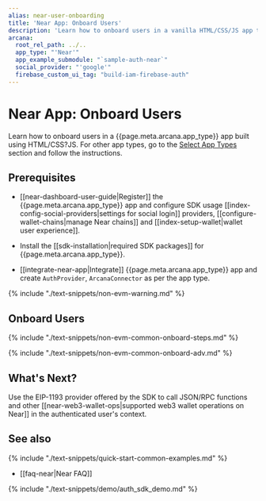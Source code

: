 ```yaml
---
alias: near-user-onboarding
title: 'Near App: Onboard Users'
description: 'Learn how to onboard users in a vanilla HTML/CSS/JS app that integrates with the Arcana Auth SDK through plug-and-play login UI and allow authenticated users to perform Near blockchain operations using the Arcana wallet.'
arcana:
  root_rel_path: ../..
  app_type: "'Near'"
  app_example_submodule: "`sample-auth-near`"
  social_provider: "'google'"
  firebase_custom_ui_tag: "build-iam-firebase-auth"
---
```


# Near App: Onboard Users

Learn how to onboard users in a {{page.meta.arcana.app_type}} app built using HTML/CSS?JS. For other app types, go to the [Select App Types](#select-app-types) section and follow the instructions. 

## Prerequisites

* [[near-dashboard-user-guide|Register]] the {{page.meta.arcana.app_type}} app and configure SDK usage [[index-config-social-providers|settings for social login]] providers, [[configure-wallet-chains|manage Near chains]] and [[index-setup-wallet|wallet user experience]].

* Install the [[sdk-installation|required SDK packages]] for {{page.meta.arcana.app_type}}.

* [[integrate-near-app|Integrate]] {{page.meta.arcana.app_type}} app and create `AuthProvider`, `ArcanaConnector` as per the app type.

{% include "./text-snippets/non-evm-warning.md" %}

## Onboard Users

{% include "./text-snippets/non-evm-common-onboard-steps.md" %}

{% include "./text-snippets/non-evm-common-onboard-adv.md" %}

## What's Next?

Use the EIP-1193 provider offered by the SDK to call JSON/RPC functions and other [[near-web3-wallet-ops|supported web3 wallet operations on Near]] in the authenticated user's context.

## See also

{% include "./text-snippets/quick-start-common-examples.md" %}

* [[faq-near|Near FAQ]]

{% include "./text-snippets/demo/auth_sdk_demo.md" %}